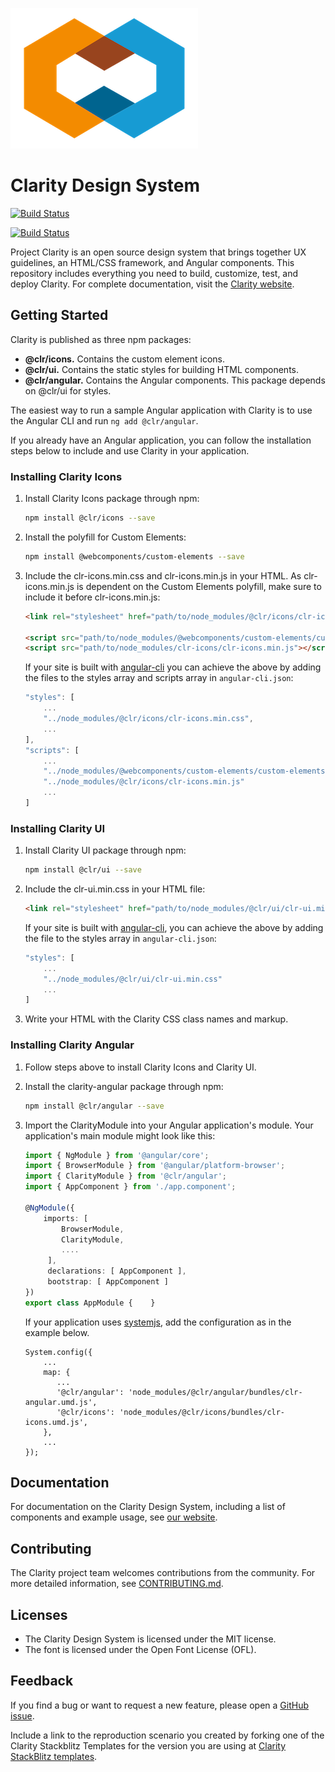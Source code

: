![Clarity](logo.png)

# Clarity Design System

[![Build Status](https://travis-ci.com/vmware/clarity.svg?branch=master)](https://travis-ci.com/vmware/clarity)

[![Build Status](https://saucelabs.com/browser-matrix/claritydesignsystem.svg)](https://saucelabs.com/beta/builds/b16110e384ce459ab68f10da6e38a285)

Project Clarity is an open source design system that brings together UX guidelines, an HTML/CSS framework, and Angular components. This repository includes everything you need to build, customize, test, and deploy Clarity. For complete documentation, visit the [Clarity website](https://clarity.design).

## Getting Started

Clarity is published as three npm packages:

* **@clr/icons.** Contains the custom element icons.
* **@clr/ui.** Contains the static styles for building HTML components.
* **@clr/angular.** Contains the Angular components. This package depends on @clr/ui for styles.

The easiest way to run a sample Angular application with Clarity is to use the Angular CLI and run `ng add @clr/angular`.

If you already have an Angular application, you can follow the installation steps below to include and use Clarity in your application.

### Installing Clarity Icons

1.  Install Clarity Icons package through npm:

    ```bash
    npm install @clr/icons --save
    ```

2.  Install the polyfill for Custom Elements:

    ```bash
    npm install @webcomponents/custom-elements --save
    ```

3.  Include the clr-icons.min.css and clr-icons.min.js in your HTML. As clr-icons.min.js is dependent on the Custom Elements polyfill, make sure to include it before clr-icons.min.js:

    ```html
    <link rel="stylesheet" href="path/to/node_modules/@clr/icons/clr-icons.min.css">

    <script src="path/to/node_modules/@webcomponents/custom-elements/custom-elements.min.js"></script>
    <script src="path/to/node_modules/clr-icons/clr-icons.min.js"></script>
    ```

    If your site is built with [angular-cli](https://github.com/angular/angular-cli) you can achieve the above by adding the files to the styles array and
    scripts array in `angular-cli.json`:

    ```js
    "styles": [
        ...
        "../node_modules/@clr/icons/clr-icons.min.css",
        ...
    ],
    "scripts": [
        ...
        "../node_modules/@webcomponents/custom-elements/custom-elements.min.js",
        "../node_modules/@clr/icons/clr-icons.min.js"
        ...
    ]
    ```

### Installing Clarity UI

1.  Install Clarity UI package through npm:

    ```bash
    npm install @clr/ui --save
    ```

2.  Include the clr-ui.min.css in your HTML file:

    ```html
    <link rel="stylesheet" href="path/to/node_modules/@clr/ui/clr-ui.min.css">
    ```

    If your site is built with [angular-cli](https://github.com/angular/angular-cli), you can achieve the above by adding the file to the styles array in
    `angular-cli.json`:

    ```js
    "styles": [
        ...
        "../node_modules/@clr/ui/clr-ui.min.css"
        ...
    ]
    ```

3.  Write your HTML with the Clarity CSS class names and markup.

### Installing Clarity Angular

1.  Follow steps above to install Clarity Icons and Clarity UI.
2.  Install the clarity-angular package through npm:

    ```bash
    npm install @clr/angular --save
    ```

3.  Import the ClarityModule into your Angular application's module. Your application's main module might look like this:

    ```typescript
    import { NgModule } from '@angular/core';
    import { BrowserModule } from '@angular/platform-browser';
    import { ClarityModule } from '@clr/angular';
    import { AppComponent } from './app.component';

    @NgModule({
        imports: [
            BrowserModule,
            ClarityModule,
            ....
         ],
         declarations: [ AppComponent ],
         bootstrap: [ AppComponent ]
    })
    export class AppModule {    }
    ```

    If your application uses [systemjs](https://github.com/systemjs/systemjs), add the configuration
    as in the example below.

    ```
    System.config({
    	...
    	map: {
    	   ...
    	   '@clr/angular': 'node_modules/@clr/angular/bundles/clr-angular.umd.js',
    	   '@clr/icons': 'node_modules/@clr/icons/bundles/clr-icons.umd.js',
    	},
    	...
    });
    ```

## Documentation

For documentation on the Clarity Design System, including a list of components and example usage, see [our website](https://clarity.design).

## Contributing

The Clarity project team welcomes contributions from the community. For more detailed information, see [CONTRIBUTING.md](CONTRIBUTING.md).

## Licenses

* The Clarity Design System is licensed under the MIT license.
* The font is licensed under the Open Font License (OFL).

## Feedback

If you find a bug or want to request a new feature, please open a [GitHub issue](https://github.com/vmware/clarity/issues).

Include a link to the reproduction scenario you created by forking one of the Clarity Stackblitz Templates for the version you are using at
[Clarity StackBlitz templates](https://stackblitz.com/@clr-team/).
